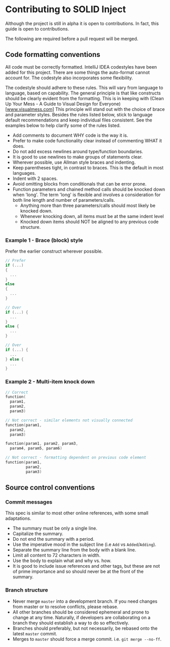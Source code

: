# Contributing to SOLID Inject

Although the project is still in alpha it is open to contributions.
In fact, this guide is open to contributions.

The following are required before a pull request will be merged.

## Code formatting conventions

All code must be correctly formatted.
IntelliJ IDEA codestyles have been added for this project.
There are some things the auto-format cannot account for.
The codestyle also incorporates some flexibility.

The codestyle should adhere to these rules.
This will vary from language to language, based on capability.
The general principle is that like constructs should be clearly evident from the formatting.
This is in keeping with (Clean Up Your Mess - A Guide to Visual Design for Everyone)[www.visualmess.com]
This principle will stand out with the choice of brace and parameter styles.
Besides the rules listed below, stick to language default recommendations and keep individual files consistent.
See the examples below to help clarify some of the rules listed.

- Add comments to document WHY code is the way it is.
- Prefer to make code functionality clear instead of commenting WHAT it does.
- Do not add excess newlines around type/function boundaries.
- It is good to use newlines to make groups of statements clear.
- Wherever possible, use Allman style braces and indenting.
- Keep parentheses tight, in contrast to braces.
  This is the default in most languages.
- Indent with 2 spaces.
- Avoid omitting blocks from conditionals that can be error prone.
- Function parameters and chained method calls should be knocked down when 'long'.
  The term 'long' is flexible and involves a consideration for both line length and number of parameters/calls.
  - Anything more than three parameters/calls should most likely be knocked down.
  - Whenever knocking down, all items must be at the same indent level
  - Knocked down items should NOT be aligned to any previous code structure.

### Example 1 - Brace (block) style

Prefer the earlier construct wherever possible.

```kotlin
// Prefer
if (...)
{
  ...
}
else
{
  ...
}

// Over
if (...) {
  ...
}
else {
  ...
}

// Over
if (...) {
  ...
} else {
  ...
}
```

### Example 2 - Multi-item knock down

```kotlin
// Correct
function(
  param1,
  param2,
  param3)

// Not correct - similar elements not visually connected
function(param1,
  param2,
  param3)

function(param1, param2, param3,
  param4, param5, param6)

// Not correct - formatting dependent on previous code element
function(param1,
         param2,
         param3)
```

## Source control conventions

### Commit messages

This spec is similar to most other online references, with some small adaptations.

- The summary must be only a single line.
- Capitalize the summary.
- Do not end the summary with a period.
- Use the imperative mood in the subject line (i.e `Add` vs `Added`/`Adding`).
- Separate the summary line from the body with a blank line.
- Limit all content to 72 characters in width.
- Use the body to explain what and why vs. how.
- It is good to include issue references and other tags, but these are not of prime importance and so should never be at the front of the summary.

### Branch structure

- Never merge `master` into a development branch.
  If you need changes from master or to resolve conflicts, please rebase.
- All other branches should be considered ephemeral and prone to change at any time.
  Naturally, if developers are collaborating on a branch they should establish a way to do so effectively.
- Branches should preferably, but not necessarily, be rebased onto the latest `master` commit.
- Merges to `master` should force a merge commit. i.e. `git merge --no-ff`.
